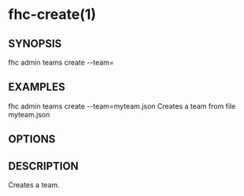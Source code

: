 fhc-create(1)
=============
## SYNOPSIS

 fhc admin teams create --team=<team>

## EXAMPLES

  fhc admin teams create --team=myteam.json    Creates a team from file myteam.json


## OPTIONS

## DESCRIPTION

Creates a team.

